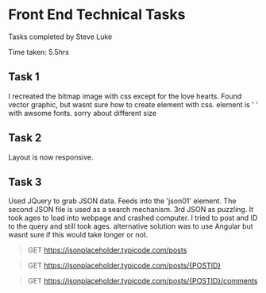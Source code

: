 # Front End Technical Tasks

Tasks completed by Steve Luke

Time taken: 5.5hrs

## Task 1



I recreated the bitmap image with css except for the love hearts. Found vector graphic, but wasnt sure how to create element with css.
element is '<i class="fas fa-heart"></i> ' with awsome fonts.
sorry about different size

## Task 2

Layout is now responsive.

## Task 3

Used JQuery to grab JSON data. Feeds into the 'json01' element.
The second JSON file is used as a search mechanism.
3rd JSON as puzzling. It took ages to load into webpage and crashed computer. I tried to post and ID to the query and still took ages.
alternative solution was to use Angular but wasnt sure if this would take longer or not.
>GET https://jsonplaceholder.typicode.com/posts

>GET https://jsonplaceholder.typicode.com/posts/{POSTID}

>GET https://jsonplaceholder.typicode.com/posts/{POSTID}/comments
